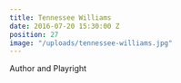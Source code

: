 ```yaml
---
title: Tennessee Williams
date: 2016-07-20 15:30:00 Z
position: 27
image: "/uploads/tennessee-williams.jpg"
---
```


Author and Playright
